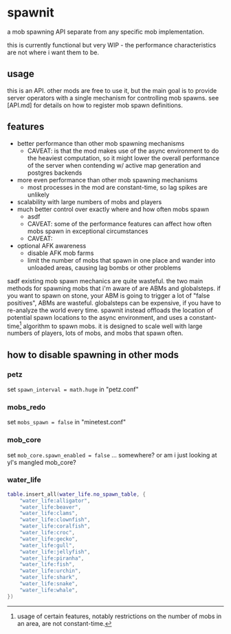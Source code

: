 # spawnit

a mob spawning API separate from any specific mob implementation.

this is currently functional but very WIP - the performance characteristics are not where i want them to be.

## usage

this is an API. other mods are free to use it, but the main goal is to provide server operators with a single mechanism
for controlling mob spawns. see [API.md] for details on how to register mob spawn definitions.

## features

* better performance than other mob spawning mechanisms
  * CAVEAT: is that the mod makes use of the async environment to do the heaviest computation, so it might
    lower the overall performance of the server when contending w/ active map generation and postgres backends
* more even performance than other mob spawning mechanisms
  * most processes in the mod are constant-time, so lag spikes are unlikely
* scalability with large numbers of mobs and players
* much better control over exactly where and how often mobs spawn
  * asdf
  * CAVEAT: some of the performance features can affect how often mobs spawn in exceptional circumstances
  * CAVEAT:
* optional AFK awareness
  * disable AFK mob farms
  * limit the number of mobs that spawn in one place and wander into unloaded areas, causing lag bombs or other problems



sadf
  existing mob spawn mechanics are quite wasteful. the two main methods for spawning mobs that i'm aware of are
  ABMs and globalsteps. if you want to spawn on stone, your ABM is going to trigger a lot of "false positives",
  ABMs are wasteful. globalsteps can be expensive, if you have to re-analyze the world every time. spawnit instead
  offloads the location of potential spawn locations to the async environment, and uses a constant-time[^1] algorithm
  to spawn mobs. it is designed to scale well with large numbers of players, lots of mobs, and mobs that spawn often.

## how to disable spawning in other mods

### petz

set `spawn_interval = math.huge` in "petz.conf"

### mobs_redo

set `mobs_spawn = false` in "minetest.conf"

### mob_core

set `mob_core.spawn_enabled = false` ... somewhere? or am i just looking at yl's mangled mob_core?

### water_life

```lua
table.insert_all(water_life.no_spawn_table, {
	"water_life:alligator",
	"water_life:beaver",
	"water_life:clams",
	"water_life:clownfish",
	"water_life:coralfish",
	"water_life:croc",
	"water_life:gecko",
	"water_life:gull",
	"water_life:jellyfish",
	"water_life:piranha",
	"water_life:fish",
	"water_life:urchin",
	"water_life:shark",
	"water_life:snake",
	"water_life:whale",
})
```


[^1]: usage of certain features, notably restrictions on the number of mobs in an area, are not constant-time.
